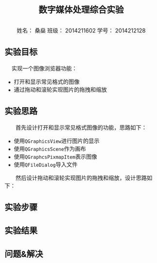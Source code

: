 # <center>数字媒体处理综合实验</center>
<br>


<center>
<font size = 4>姓名： 桑燊  
班级： 2014211602  
学号： 2014212128
</center>

## 实验目标
&emsp;  实现一个图像浏览器功能：  
* 打开和显示常见格式的图像
* 通过拖动和滚轮实现图片的拖拽和缩放

## 实验思路
&emsp;&emsp;首先设计打开和显示常见格式图像的功能，思路如下：
* 使用`QGraphicsView`进行图片的显示
* 使用`QGraphicsScene`作为画布
* 使用`QGraphcsPixmapItem`表示图像
* 使用`QFileDialog`导入文件  

&emsp;&emsp;然后设计拖动和滚轮实现图片的拖拽和缩放，设计思路如下：


## 实验步骤

## 实验结果

## 问题&解决